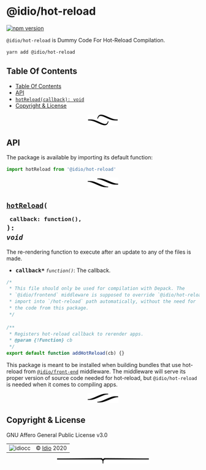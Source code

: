 # @idio/hot-reload

[![npm version](https://badge.fury.io/js/%40idio%2Fhot-reload.svg)](https://www.npmjs.com/package/@idio/hot-reload)

`@idio/hot-reload` is Dummy Code For Hot-Reload Compilation.

```sh
yarn add @idio/hot-reload
```

## Table Of Contents

- [Table Of Contents](#table-of-contents)
- [API](#api)
- [`hotReload(callback): void`](#hotreloadcallback-function-void)
- [Copyright & License](#copyright--license)

<p align="center"><a href="#table-of-contents">
  <img src="/.documentary/section-breaks/0.svg?sanitize=true">
</a></p>

## API

The package is available by importing its default function:

```js
import hotReload from '@idio/hot-reload'
```

<p align="center"><a href="#table-of-contents">
  <img src="/.documentary/section-breaks/1.svg?sanitize=true">
</a></p>

## <code><ins>hotReload</ins>(</code><sub><br/>&nbsp;&nbsp;`callback: function(),`<br/></sub><code>): <i>void</i></code>
The re-rendering function to execute after an update to
any of the files is made.

 - <kbd><strong>callback*</strong></kbd> <em>`function()`</em>: The callback.

```js
/*
 * This file should only be used for compilation with Depack. The
 * `@idio/frontend` middleware is supposed to override `@idio/hot-reload`
 * import into `/hot-reload` path automatically, without the need for
 * the code from this package.
 */

/**
 * Registers hot-reload callback to rerender apps.
 * @param {!Function} cb
 */
export default function addHotReload(cb) {}
```

This package is meant to be installed when building bundles that use hot-reload from [`@idio/front-end`](https://github.com/idiocc/frontend) middleware. The middleware will serve its proper version of source code needed for hot-reload, but `@idio/hot-reload` is needed when it comes to compiling apps.

<p align="center"><a href="#table-of-contents">
  <img src="/.documentary/section-breaks/2.svg?sanitize=true">
</a></p>

## Copyright & License

GNU Affero General Public License v3.0

<table>
  <tr>
    <td><img src="https://avatars1.githubusercontent.com/u/40834161?v=4&amp;s=100" alt="idiocc"></td>
    <td>© <a href="https://www.idio.cc">Idio</a> 2020</td>
  </tr>
</table>

<p align="center"><a href="#table-of-contents">
  <img src="/.documentary/section-breaks/-1.svg?sanitize=true">
</a></p>